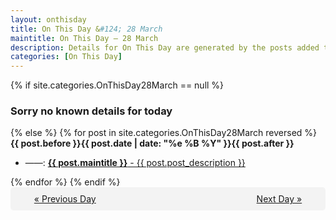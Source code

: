 ```yaml
---
layout: onthisday
title: On This Day &#124; 28 March
maintitle: On This Day — 28 March
description: Details for On This Day are generated by the posts added to the website so the content is subject to changes/updates over time.
categories: [On This Day]
---
```


{% if site.categories.OnThisDay28March == null %}
<h3>Sorry no known details for today</h3>
{% else %}
{% for post in site.categories.OnThisDay28March reversed %}
<strong>{{ post.before }}{{ post.date | date: "%e %B %Y" }}{{ post.after }}</strong>
<ul>
<li> ——: <a class="{{ post.class }}" href="{{ post.url }}"><strong>{{ post.maintitle }}</strong> - {{ post.post_description }}</a></li>
</ul>
{% endfor %}
{% endif %}

<div style="background-color: #f3f3f3; padding: 10px; border-radius: 5px; text-align: center; display: flex; justify-content: space-evenly;">
<a href="/onthisday/03/03-27">« Previous Day</a>
<span style="visibility:hidden;">[ Visit Leap Year February 29 ]</span>
<a href="/onthisday/03/03-29">Next Day »</a>
</div>

